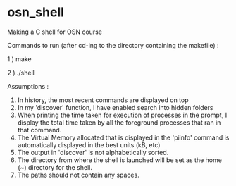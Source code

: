 # osn_shell
Making a C shell for OSN course

Commands to run (after cd-ing to the directory containing the makefile) :

1 ) 
make

2 )
./shell



Assumptions : 
1. In history, the most recent commands are displayed on top
2. In my 'discover' function, I have enabled search into hidden folders
3. When printing the time taken for execution of processes in the prompt, I display the total time taken by all the foreground processes that ran in that command.
4. The Virtual Memory allocated that is displayed in the 'piinfo' command is automatically displayed in the best units (kB, etc)
5. The output in 'discover' is not alphabetically sorted.
6. The directory from where the shell is launched will be set as the home (~) directory for the shell.
7. The paths should not contain any spaces.